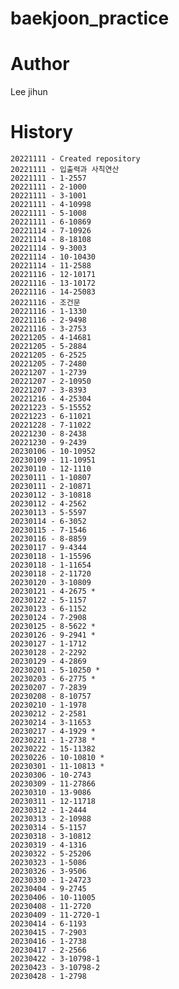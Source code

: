 # baekjoon_practice
 

# Author
Lee jihun


# History
    20221111 - Created repository 
    20221111 - 입출력과 사칙연산
    20221111 - 1-2557
    20221111 - 2-1000
    20221111 - 3-1001
    20221111 - 4-10998
    20221111 - 5-1008
    20221111 - 6-10869
    20221114 - 7-10926
    20221114 - 8-18108
    20221114 - 9-3003
    20221114 - 10-10430
    20221114 - 11-2588
    20221116 - 12-10171
    20221116 - 13-10172
    20221116 - 14-25083
    20221116 - 조건문
    20221116 - 1-1330
    20221116 - 2-9498
    20221116 - 3-2753
    20221205 - 4-14681
    20221205 - 5-2884
    20221205 - 6-2525
    20221205 - 7-2480
    20221207 - 1-2739
    20221207 - 2-10950
    20221207 - 3-8393
    20221216 - 4-25304
    20221223 - 5-15552
    20221223 - 6-11021
    20221228 - 7-11022
    20221230 - 8-2438
    20221230 - 9-2439
    20230106 - 10-10952
    20230109 - 11-10951
    20230110 - 12-1110
    20230111 - 1-10807
    20230111 - 2-10871
    20230112 - 3-10818 
    20230112 - 4-2562
    20230113 - 5-5597
    20230114 - 6-3052
    20230115 - 7-1546
    20230116 - 8-8859
    20230117 - 9-4344
    20230118 - 1-15596
    20230118 - 1-11654
    20230118 - 2-11720
    20230120 - 3-10809
    20230121 - 4-2675 *
    20230122 - 5-1157
    20230123 - 6-1152
    20230124 - 7-2908
    20230125 - 8-5622 *
    20230126 - 9-2941 *
    20230127 - 1-1712
    20230128 - 2-2292
    20230129 - 4-2869
    20230201 - 5-10250 *
    20230203 - 6-2775 *
    20230207 - 7-2839
    20230208 - 8-10757
    20230210 - 1-1978
    20230212 - 2-2581
    20230214 - 3-11653
    20230217 - 4-1929 *
    20230221 - 1-2738 *
    20230222 - 15-11382
    20230226 - 10-10810 *
    20230301 - 11-10813 *
    20230306 - 10-2743
    20230309 - 11-27866
    20230310 - 13-9086
    20230311 - 12-11718
    20230312 - 1-2444
    20230313 - 2-10988
    20230314 - 5-1157
    20230318 - 3-10812
    20230319 - 4-1316
    20230322 - 5-25206
    20230323 - 1-5086
    20230326 - 3-9506
    20230330 - 1-24723
    20230404 - 9-2745
    20230406 - 10-11005
    20230408 - 11-2720
    20230409 - 11-2720-1
    20230414 - 6-1193
    20230415 - 7-2903
    20230416 - 1-2738
    20230417 - 2-2566
    20230422 - 3-10798-1
    20230423 - 3-10798-2
    20230428 - 1-2798